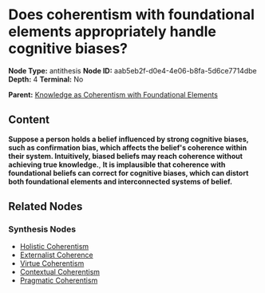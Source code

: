 # Does coherentism with foundational elements appropriately handle cognitive biases?

**Node Type:** antithesis
**Node ID:** aab5eb2f-d0e4-4e06-b8fa-5d6ce7714dbe
**Depth:** 4
**Terminal:** No

**Parent:** [Knowledge as Coherentism with Foundational Elements](knowledge-as-coherentism-with-foundational-elements-synthesis-30b691d2-1e76-4047-ba27-ac51501d50dd.md)

## Content

**Suppose a person holds a belief influenced by strong cognitive biases, such as confirmation bias, which affects the belief's coherence within their system. Intuitively, biased beliefs may reach coherence without achieving true knowledge.**, **It is implausible that coherence with foundational beliefs can correct for cognitive biases, which can distort both foundational elements and interconnected systems of belief.**

## Related Nodes

### Synthesis Nodes

- [Holistic Coherentism](holistic-coherentism-synthesis-389f0a4b-e696-43a0-8e6a-de0ada2f4dcf.md)
- [Externalist Coherence](externalist-coherence-synthesis-71c7286b-8c95-40e3-9380-d01a66e27298.md)
- [Virtue Coherentism](virtue-coherentism-synthesis-7dbae433-1438-4303-bb60-15cb5f4a6ccf.md)
- [Contextual Coherentism](contextual-coherentism-synthesis-221e5653-dae5-4a48-846c-78c8465cba59.md)
- [Pragmatic Coherentism](pragmatic-coherentism-synthesis-c5e4d690-610f-4ca2-8550-754cc57a4b41.md)

